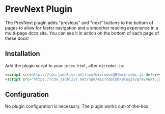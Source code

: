 # PrevNext Plugin

The PrevNext plugin adds "previous" and "next" buttons to the bottom of pages to allow for faster navigation and a smoother reading experience in a multi-page docs site. You can see it in action on the bottom of each page of these docs!

## Installation

Add the plugin script to your `index.html`, after `microdoc.js`:

```html
<script src=https://cdn.jsdelivr.net/npm/microdoc@0/microdoc.js defer></script>
<script src="https://cdn.jsdelivr.net/npm/microdoc@0/plugin/prevnext.js" defer></script>
```

## Configuration

No plugin configuration is necessary. The plugin works out-of-the-box.
